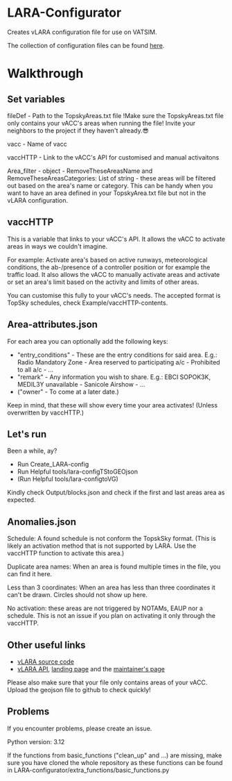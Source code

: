 # LARA-Configurator
Creates vLARA configuration file for use on VATSIM.

The collection of configuration files can be found [here](https://gitlab.com/portugal-vacc/vatlara-configurations).

# Walkthrough
## Set variables
fileDef - Path to the TopskyAreas.txt file !Make sure the TopskyAreas.txt file only contains your vACC's areas when running the file! Invite your neighbors to the project if they haven't already.😎

vacc - Name of vacc

vaccHTTP - Link to the vACC's API for customised and manual activaitons

Area_filter - object - RemoveTheseAreasName and RemoveTheseAreasCategories: List of string - these areas will be filtered out based on the area's name or category. This can be handy when you want to have an area defined in your TopskyArea.txt file but not in the vLARA configuration.
## vaccHTTP
This is a variable that links to your vACC's API. 
It allows the vACC to activate areas in ways we couldn't imagine. 

For example:
Activate area's based on active runways, meteorological conditions, the ab-/presence of a controller position or for example the traffic load. 
It also allows the vACC to manually activate areas and activate or set an area's limit based on the activity and limits of other areas. 

You can customise this fully to your vACC's needs. 
The accepted format is TopSky schedules, check Example/vaccHTTP-contents. 

## Area-attributes.json
For each area you can optionally add the following keys:
- "entry_conditions" - These are the entry conditions for said area. E.g.: Radio Mandatory Zone - Area reserved to participating a/c - Prohibited to all a/c - ...
- "remark" - Any information you wish to share. E.g.: EBCI SOPOK3K, MEDIL3Y unavailable - Sanicole Airshow - ...
- ("owner" - To come at a later date.)

Keep in mind, that these will show every time your area activates! (Unless overwritten by vaccHTTP.)

## Let's run
Been a while, ay? 

- Run Create_LARA-config
- Run Helpful tools/lara-configTStoGEOjson
- (Run Helpful tools/lara-configtoVG)

Kindly check Output/blocks.json and check if the first and last areas area as expected.

## Anomalies.json
Schedule: A found schedule is not conform the TopskSky format. (This is likely an activation method that is not supported by LARA. Use the vaccHTTP function to activate this area.)

Duplicate area names: When an area is found multiple times in the file, you can find it here.

Less than 3 coordinates: When an area has less than three coordinates it can't be drawn. Circles should not show up here.

No activation: these areas are not triggered by NOTAMs, EAUP nor a schedule. This is not an issue if you plan on activating it only through the vaccHTTP.
## Other useful links
  - [vLARA source code](https://gitlab.com/portugal-vacc/vatlara-api)
  - [vLARA API](https://lara.vatsim.pt/api/docs), [landing page](https://lara.vatsim.pt/) and the [maintainer's page]( https://lara.vatsim.pt/admin)



Please also make sure that your file only contains areas of your vACC. Upload the geojson file to github to check quickly!

## Problems
If you encounter problems, please create an issue. 

Python version: 3.12

If the functions from basic_functions ("clean_up" and ...) are missing, make sure you have cloned the whole repository as these functions can be found in LARA-configurator/extra_functions/basic_functions.py



